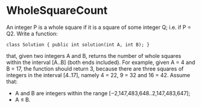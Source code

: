 #  WholeSquareCount
An integer P is a whole square if it is a square of some integer Q; i.e. if P = Q2.
Write a function:

 ```class Solution { public int solution(int A, int B); }```

that, given two integers A and B, returns the number of whole squares within the interval [A..B] (both ends included).
For example, given A = 4 and B = 17, the function should return 3, because there are three squares of integers in the interval [4..17], namely 4 = 22, 9 = 32 and 16 = 42.
Assume that:

* A and B are integers within the range [−2,147,483,648..2,147,483,647];
* A ≤ B.

